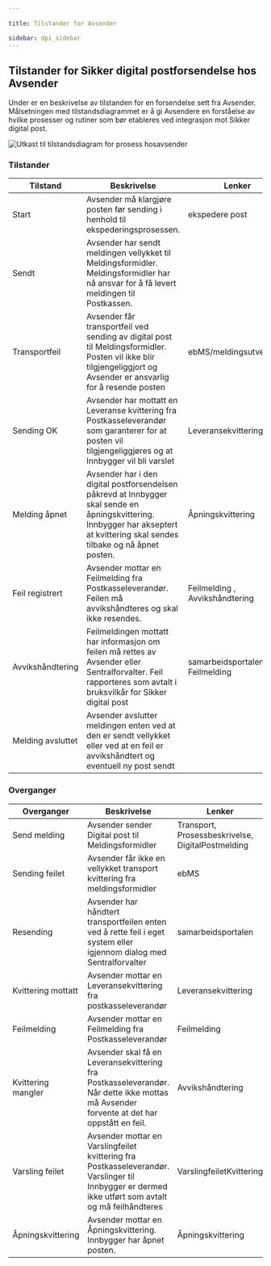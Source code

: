 ```yaml
---
 
title: Tilstander for Avsender  

sidebar: dpi_sidebar
---
```


## Tilstander for Sikker digital postforsendelse hos Avsender

Under er en beskrivelse av tilstanden for en forsendelse sett fra
Avsender. Målsetningen med tilstandsdiagrammet er å gi Avsendere en
forståelse av hvilke prosesser og rutiner som bør etableres ved
integrasjon mot Sikker digital post.

![Utkast til tilstandsdiagram for prosess hosavsender]({{site.baseurl}}/docs/resources/begrep/sikkerDigitalPost/forretningslag/tilstander_avsender.png)

### Tilstander

| Tilstand  | Beskrivelse | Lenker   |
| --- | --- | --- |
| Start             | Avsender må klargjøre posten før sending i henhold til ekspederingsprosessen.                                                                                                   | ekspedere post                   |
| Sendt             | Avsender har sendt meldingen vellykket til Meldingsformidler. Meldingsformidler har nå ansvar for å få levert meldingen til Postkassen.                                         |                                  |
| Transportfeil     | Avsender får transportfeil ved sending av digital post til Meldingsformidler. Posten vil ikke blir tilgjengeliggjort og Avsender er ansvarlig for å resende posten              | ebMS/meldingsutveksling          |
| Sending OK        | Avsender har mottatt en Leveranse kvittering fra Postkasseleverandør som garanterer for at posten vil tilgjengeliggjøres og at Innbygger vil bli varslet                        | Leveransekvittering              |
| Melding åpnet     | Avsender har i den digital postforsendelsen påkrevd at Innbygger skal sende en åpningskvittering. Innbygger har akseptert at kvittering skal sendes tilbake og nå åpnet posten. | Åpningskvittering                |
| Feil registrert   | Avsender mottar en Feilmelding fra Postkasseleverandør. Feilen må avvikshåndteres og skal ikke resendes.                                                                        | Feilmelding , Avvikshåndtering   |
| Avvikshåndtering  | Feilmeldingen mottatt har informasjon om feilen må rettes av Avsender eller Sentralforvalter. Feil rapporteres som avtalt i bruksvilkår for Sikker digital post                 | samarbeidsportalen , Feilmelding |
| Melding avsluttet | Avsender avslutter meldingen enten ved at den er sendt vellykket eller ved at en feil er avvikshåndtert og eventuell ny post sendt                                              |                                  |

### Overganger

| Overganger         | Beskrivelse    | Lenker       |
| ---| --- | ---|
| Send melding       | Avsender sender Digital post til Meldingsformidler                                                                                                  | Transport, Prosessbeskrivelse, DigitalPostmelding |
| Sending feilet     | Avsender får ikke en vellykket transport kvittering fra meldingsformidler                                                                           | ebMS                                              |
| Resending          | Avsender har håndtert transportfeilen enten ved å rette feil i eget system eller igjennom dialog med Sentralforvalter                               | samarbeidsportalen                                |
| Kvittering mottatt | Avsender mottar en Leveransekvittering fra postkasseleverandør                                                                                      | Leveransekvittering                               |
| Feilmelding        | Avsender mottar en Feilmelding fra Postkasseleverandør                                                                                              | Feilmelding                                       |
| Kvittering mangler | Avsender skal få en Leveransekvittering fra Postkasseleverandør. Når dette ikke mottas må Avsender forvente at det har oppstått en feil.            | Avvikshåndtering                                  |
| Varsling feilet    | Avsender mottar en Varslingfeilet kvittering fra Postkasseleverandør. Varslinger til Innbygger er dermed ikke utført som avtalt og må feilhåndteres | VarslingfeiletKvittering                          |
| Åpningskvittering  | Avsender mottar en Åpningskvittering. Innbygger har åpnet posten.                                                                                   | Åpningskvittering                                 |
